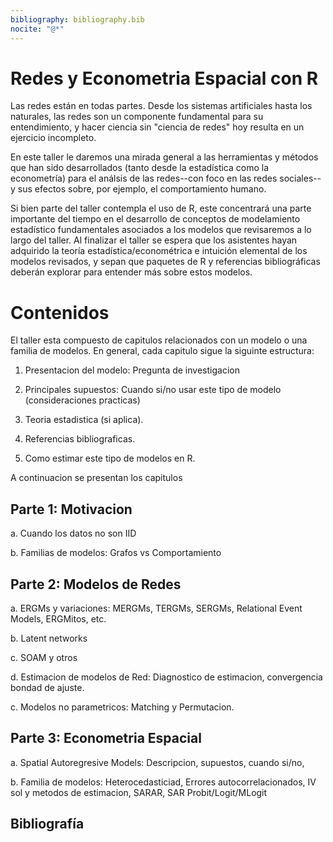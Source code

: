 ```yaml
---
bibliography: bibliography.bib
nocite: "@*"
---
```


# Redes y Econometria Espacial con R

Las redes están en todas partes. Desde los sistemas artificiales hasta los
naturales, las redes son un componente fundamental para su entendimiento, y
hacer ciencia sin "ciencia de redes" hoy resulta en un ejercicio incompleto.

En este taller le daremos una mirada general a las herramientas y métodos
que han sido desarrollados (tanto desde la estadística como la econometría) para
el análsis de las redes--con foco en las redes sociales--y sus efectos sobre,
por ejemplo, el comportamiento humano.

Si bien parte del taller contempla el uso de R, este concentrará una parte
importante del tiempo en el desarrollo de conceptos de modelamiento estadístico
fundamentales asociados a los modelos que revisaremos a lo largo del taller.
Al finalizar el taller se espera que los asistentes hayan adquirido la teoría
estadística/econométrica e intuición elemental de los modelos revisados, y
sepan que paquetes de R y referencias bibliográficas deberán explorar
para entender más sobre estos modelos.

# Contenidos

El taller esta compuesto de capitulos relacionados con un modelo o una familia
de modelos. En general, cada capitulo sigue la siguinte estructura:

1.  Presentacion del modelo: Pregunta de investigacion

2.  Principales supuestos: Cuando si/no usar este tipo de modelo (consideraciones
    practicas)

3.  Teoria estadistica (si aplica).

4.  Referencias bibliograficas.

5.  Como estimar este tipo de modelos en R.

A continuacion se presentan los capitulos

## Parte 1: Motivacion

a.  Cuando los datos no son IID

b.  Familias de modelos: Grafos vs Comportamiento

## Parte 2: Modelos de Redes

a.  ERGMs y variaciones: MERGMs, TERGMs, SERGMs, Relational Event Models, ERGMitos, etc.

b.  Latent networks

c.  SOAM y otros

d.  Estimacion de modelos de Red: Diagnostico de estimacion, convergencia
    bondad de ajuste.
    
c.  Modelos no parametricos: Matching y Permutacion.

## Parte 3: Econometria Espacial

a.  Spatial Autoregresive Models: Descripcion, supuestos, cuando si/no,

b.  Familia de modelos: Heterocedasticiad, Errores autocorrelacionados, IV sol
    y metodos de estimacion, SARAR, SAR Probit/Logit/MLogit

## Bibliografía